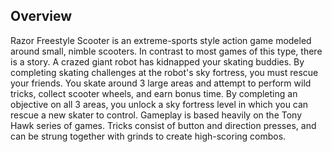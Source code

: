 ## Overview

Razor Freestyle Scooter is an extreme-sports style action game modeled around small, nimble scooters. In contrast to most games of this type, there is a story. A crazed giant robot has kidnapped your skating buddies. By completing skating challenges at the robot's sky fortress, you must rescue your friends. You skate around 3 large areas and attempt to perform wild tricks, collect scooter wheels, and earn bonus time. By completing an objective on all 3 areas, you unlock a sky fortress level in which you can rescue a new skater to control. Gameplay is based heavily on the Tony Hawk series of games. Tricks consist of button and direction presses, and can be strung together with grinds to create high-scoring combos.